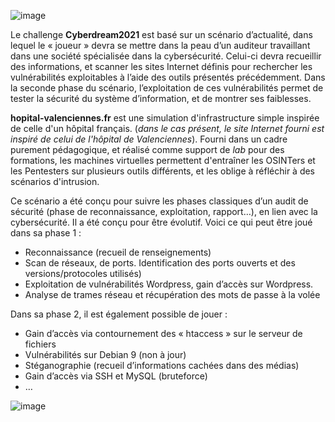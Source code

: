 ![image](https://github.com/artafak/CHALLENGE.hopital-valenciennes.fr/assets/38442391/7610fe24-a1ea-4186-a969-e6ad0caed020)

Le challenge **Cyberdream2021** est basé sur un scénario d’actualité, dans lequel le « joueur » devra se mettre dans la peau d’un auditeur travaillant dans une société spécialisée dans la cybersécurité. Celui-ci devra recueillir des informations, et scanner les sites Internet définis pour rechercher les vulnérabilités exploitables à l’aide des outils présentés précédemment.
Dans la seconde phase du scénario, l’exploitation de ces vulnérabilités permet de tester la sécurité du système d’information, et de montrer ses faiblesses.

**hopital-valenciennes.fr** est une simulation d'infrastructure simple inspirée de celle d'un hôpital français. (_dans le cas présent, le site Internet fourni est inspiré de celui de l'hôpital de Valenciennes_).
Fourni dans un cadre purement pédagogique, et réalisé comme support de _lab_ pour des formations, les machines virtuelles permettent d'entraîner les OSINTers et les Pentesters sur plusieurs outils différents, et les oblige à réfléchir à des scénarios d'intrusion.

Ce scénario a été conçu pour suivre les phases classiques d’un audit de sécurité (phase de reconnaissance, exploitation, rapport…), en lien avec la cybersécurité.
Il a été conçu pour être évolutif.
Voici ce qui peut être joué dans sa phase 1 :
-	Reconnaissance (recueil de renseignements)
-	Scan de réseaux, de ports. Identification des ports ouverts et des versions/protocoles utilisés)
-	Exploitation de vulnérabilités Wordpress, gain d’accès sur Wordpress.
-	Analyse de trames réseau et récupération des mots de passe à la volée

Dans sa phase 2, il est également possible de jouer :
-	Gain d’accès via contournement des « htaccess » sur le serveur de fichiers
-	Vulnérabilités sur Debian 9 (non à jour)
-	Stéganographie (recueil d’informations cachées dans des médias)
-	Gain d’accès via SSH et MySQL (bruteforce)
-	…

![image](https://github.com/artafak/CHALLENGE.hopital-valenciennes.fr/assets/38442391/bd42cb16-f947-4bcd-80e7-b68ede21eadb)

